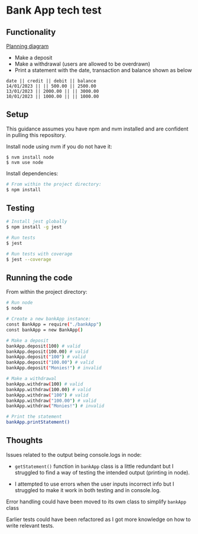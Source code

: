 # Bank App tech test

## Functionality
[Planning diagram](https://raw.githubusercontent.com/AUTOMCAS/bank_tech_test/main/diagram.png)

- Make a deposit
- Make a withdrawal (users are allowed to be overdrawn)
- Print a statement with the date, transaction and balance shown as below

```
date || credit || debit || balance
14/01/2023 || || 500.00 || 2500.00
13/01/2023 || 2000.00 || || 3000.00
10/01/2023 || 1000.00 || || 1000.00
```


## Setup

This guidance assumes you have npm and nvm installed and are confident in pulling this repository.

Install node using nvm if you do not have it:
```
$ nvm install node
$ nvm use node
```

Install dependencies:
``` bash
# From within the project directory:
$ npm install
```

## Testing

```bash
# Install jest globally
$ npm install -g jest

# Run tests
$ jest

# Run tests with coverage
$ jest --coverage
```

## Running the code
From within the project directory:
```bash
# Run node
$ node

# Create a new bankApp instance:
const BankApp = require("./bankApp")
const bankApp = new BankApp()

# Make a deposit
bankApp.deposit(100) # valid
bankApp.deposit(100.00) # valid
bankApp.deposit("100") # valid
bankApp.deposit("100.00") # valid
bankApp.deposit("Monies!") # invalid

# Make a withdrawal
bankApp.withdraw(100) # valid
bankApp.withdraw(100.00) # valid
bankApp.withdraw("100") # valid
bankApp.withdraw("100.00") # valid
bankApp.withdraw("Monies!") # invalid

# Print the statement
bankApp.printStatement()
```

## Thoughts

Issues related to the output being console.logs in node:  
- `getStatement()` function in `bankApp` class is a little redundant but I struggled to find a way of testing the intended output (printing in node).

- I attempted to use errors when the user inputs incorrect info but I struggled to make it work in both testing and in console.log. 

Error handling could have been moved to its own class to simplify `bankApp` class

Earlier tests could have been refactored as I got more knowledge on how to write relevant tests.